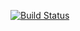 [![Build Status](https://travis-ci.com/LAToken/lachain.svg?branch=dev)](https://travis-ci.com/LAToken/lachain)
